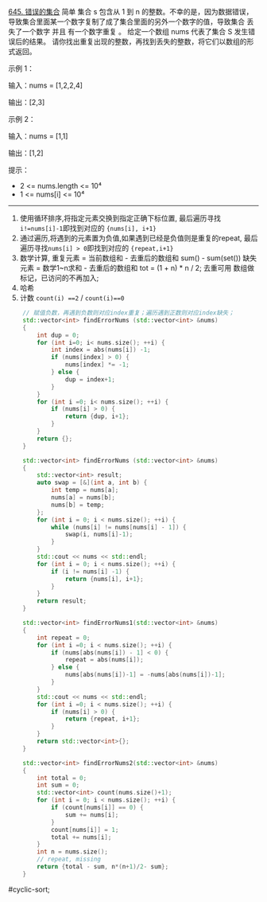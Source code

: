 [645. 错误的集合](https://leetcode.cn/problems/set-mismatch/description/)
简单
集合 s 包含从 1 到 n 的整数。不幸的是，因为数据错误，导致集合里面某一个数字复制了成了集合里面的另外一个数字的值，导致集合 丢失了一个数字 并且 有一个数字重复 。
给定一个数组 nums 代表了集合 S 发生错误后的结果。
请你找出重复出现的整数，再找到丢失的整数，将它们以数组的形式返回。

示例 1：

输入：nums = [1,2,2,4]

输出：[2,3]

示例 2：

输入：nums = [1,1]

输出：[1,2]

提示：

- 2 <= nums.length <= 10⁴
- 1 <= nums[i] <= 10⁴

---- ----
1. 使用循环排序,将指定元素交换到指定正确下标位置,
    最后遍历寻找`i!=nums[i]-1`即找到对应的 `{nums[i], i+1}`
2. 通过遍历,将遇到的元素置为负值,如果遇到已经是负值则是重复的repeat,
    最后遍历寻找`nums[i] > 0`即找到对应的 `{repeat,i+1}`
3. 数学计算,
    重复元素 = 当前数组和 - 去重后的数组和 sum() - sum(set())
    缺失元素 = 数学1~n求和 - 去重后的数组和 tot = (1 + n) * n / 2;
    去重可用 数组做标记，已访问的不再加入;
4. 哈希
5. 计数 `count(i) ==2` / `count(i)==0`

```cpp
    // 赋值负数，再遇到负数则对应index重复；遍历遇到正数则对应index缺失；
    std::vector<int> findErrorNums (std::vector<int> &nums)
    {
        int dup = 0;
        for (int i=0; i< nums.size(); ++i) {
            int index = abs(nums[i]) -1;
            if (nums[index] > 0) {
                nums[index] *= -1;
            } else {
                dup = index+1;
            }
        }
        for (int i =0; i< nums.size(); ++i) {
            if (nums[i] > 0) {
                return {dup, i+1};
            }
        }
        return {};
    }
```

```cpp
    std::vector<int> findErrorNums (std::vector<int> &nums)
    {
        std::vector<int> result;
        auto swap = [&](int a, int b) {
            int temp = nums[a];
            nums[a] = nums[b];
            nums[b] = temp;
        };
        for (int i = 0; i < nums.size(); ++i) {
            while (nums[i] != nums[nums[i] - 1]) {
                swap(i, nums[i]-1);
            }
        }
        std::cout << nums << std::endl;
        for (int i = 0; i < nums.size(); ++i) {
            if (i != nums[i] -1) {
                return {nums[i], i+1};
            }
        }
        return result;
    }
```

```cpp
    std::vector<int> findErrorNums1(std::vector<int> &nums)
    {
        int repeat = 0;
        for (int i =0; i < nums.size(); ++i) {
            if (nums[abs(nums[i]) - 1] < 0) {
                repeat = abs(nums[i]);
            } else {
                nums[abs(nums[i])-1] = -nums[abs(nums[i])-1];
            }
        }
        std::cout << nums << std::endl;
        for (int i =0; i < nums.size(); ++i) {
            if (nums[i] > 0) {
                return {repeat, i+1};
            }
        }
        return std::vector<int>{};
    }
```

```cpp
    std::vector<int> findErrorNums2(std::vector<int> &nums)
    {
        int total = 0;
        int sum = 0;
        std::vector<int> count(nums.size()+1);
        for (int i = 0; i < nums.size(); ++i) {
            if (count[nums[i]] == 0) {
                sum += nums[i];
            }
            count[nums[i]] = 1;
            total += nums[i];
        }
        int n = nums.size();
        // repeat, missing
        return {total - sum, n*(n+1)/2- sum};
    }
```
#cyclic-sort;
